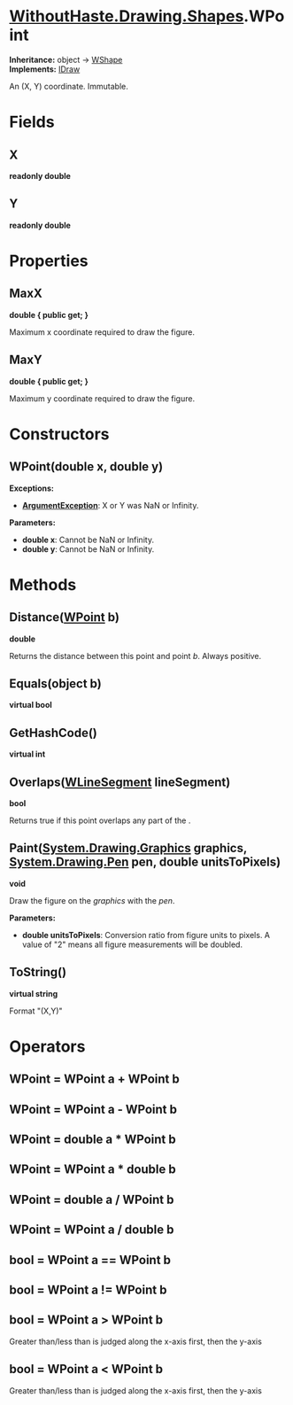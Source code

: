 # [WithoutHaste.Drawing.Shapes](TableOfContents.WithoutHaste.Drawing.Shapes.md).WPoint

**Inheritance:** object → [WShape](WithoutHaste.Drawing.Shapes.WShape.md)  
**Implements:** [IDraw](WithoutHaste.Drawing.Shapes.IDraw.md)  

An (X, Y) coordinate. Immutable.  

# Fields

## X

**readonly double**  

## Y

**readonly double**  

# Properties

## MaxX

**double { public get; }**  

Maximum x coordinate required to draw the figure.  

## MaxY

**double { public get; }**  

Maximum y coordinate required to draw the figure.  

# Constructors

## WPoint(double x, double y)

**Exceptions:**  
* **[ArgumentException](https://docs.microsoft.com/en-us/dotnet/api/system.argumentexception)**: X or Y was NaN or Infinity.  

**Parameters:**  
* **double x**: Cannot be NaN or Infinity.  
* **double y**: Cannot be NaN or Infinity.  

# Methods

## Distance([WPoint](WithoutHaste.Drawing.Shapes.WPoint.md) b)

**double**  

Returns the distance between this point and point _b_. Always positive.  

## Equals(object b)

**virtual bool**  

## GetHashCode()

**virtual int**  

## Overlaps([WLineSegment](WithoutHaste.Drawing.Shapes.WLineSegment.md) lineSegment)

**bool**  

Returns true if this point overlaps any part of the .  

## Paint([System.Drawing.Graphics](https://docs.microsoft.com/en-us/dotnet/api/system.drawing.graphics) graphics, [System.Drawing.Pen](https://docs.microsoft.com/en-us/dotnet/api/system.drawing.pen) pen, double unitsToPixels)

**void**  

Draw the figure on the _graphics_ with the _pen_.  

**Parameters:**  
* **double unitsToPixels**: Conversion ratio from figure units to pixels. A value of "2" means all figure measurements will be doubled.  

## ToString()

**virtual string**  

Format "(X,Y)"  

# Operators

## WPoint = WPoint a + WPoint b

## WPoint = WPoint a - WPoint b

## WPoint = double a * WPoint b

## WPoint = WPoint a * double b

## WPoint = double a / WPoint b

## WPoint = WPoint a / double b

## bool = WPoint a == WPoint b

## bool = WPoint a != WPoint b

## bool = WPoint a > WPoint b

Greater than/less than is judged along the x-axis first, then the y-axis  

## bool = WPoint a < WPoint b

Greater than/less than is judged along the x-axis first, then the y-axis  

